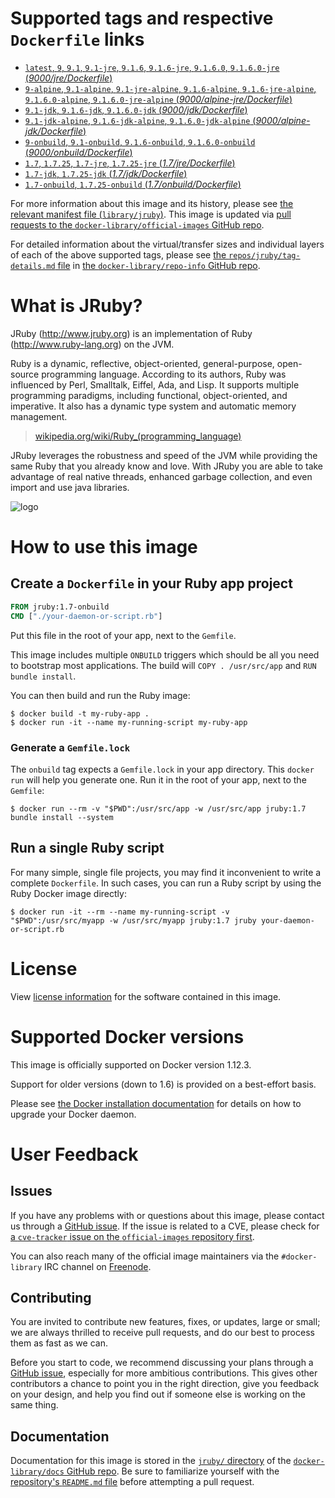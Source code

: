 # Supported tags and respective `Dockerfile` links

-	[`latest`, `9`, `9.1`, `9.1-jre`, `9.1.6`, `9.1.6-jre`, `9.1.6.0`, `9.1.6.0-jre` (*9000/jre/Dockerfile*)](https://github.com/cpuguy83/docker-jruby/blob/11d2f7ede980a68f5058ed4d8fa8e11bb3fc9d92/9000/jre/Dockerfile)
-	[`9-alpine`, `9.1-alpine`, `9.1-jre-alpine`, `9.1.6-alpine`, `9.1.6-jre-alpine`, `9.1.6.0-alpine`, `9.1.6.0-jre-alpine` (*9000/alpine-jre/Dockerfile*)](https://github.com/cpuguy83/docker-jruby/blob/11d2f7ede980a68f5058ed4d8fa8e11bb3fc9d92/9000/alpine-jre/Dockerfile)
-	[`9.1-jdk`, `9.1.6-jdk`, `9.1.6.0-jdk` (*9000/jdk/Dockerfile*)](https://github.com/cpuguy83/docker-jruby/blob/11d2f7ede980a68f5058ed4d8fa8e11bb3fc9d92/9000/jdk/Dockerfile)
-	[`9.1-jdk-alpine`, `9.1.6-jdk-alpine`, `9.1.6.0-jdk-alpine` (*9000/alpine-jdk/Dockerfile*)](https://github.com/cpuguy83/docker-jruby/blob/11d2f7ede980a68f5058ed4d8fa8e11bb3fc9d92/9000/alpine-jdk/Dockerfile)
-	[`9-onbuild`, `9.1-onbuild`, `9.1.6-onbuild`, `9.1.6.0-onbuild` (*9000/onbuild/Dockerfile*)](https://github.com/cpuguy83/docker-jruby/blob/11d2f7ede980a68f5058ed4d8fa8e11bb3fc9d92/9000/onbuild/Dockerfile)
-	[`1.7`, `1.7.25`, `1.7-jre`, `1.7.25-jre` (*1.7/jre/Dockerfile*)](https://github.com/cpuguy83/docker-jruby/blob/ad0479fa0d278f5eb311e01417c079a97305eeb3/1.7/jre/Dockerfile)
-	[`1.7-jdk`, `1.7.25-jdk` (*1.7/jdk/Dockerfile*)](https://github.com/cpuguy83/docker-jruby/blob/ad0479fa0d278f5eb311e01417c079a97305eeb3/1.7/jdk/Dockerfile)
-	[`1.7-onbuild`, `1.7.25-onbuild` (*1.7/onbuild/Dockerfile*)](https://github.com/cpuguy83/docker-jruby/blob/ad0479fa0d278f5eb311e01417c079a97305eeb3/1.7/onbuild/Dockerfile)

For more information about this image and its history, please see [the relevant manifest file (`library/jruby`)](https://github.com/docker-library/official-images/blob/master/library/jruby). This image is updated via [pull requests to the `docker-library/official-images` GitHub repo](https://github.com/docker-library/official-images/pulls?q=label%3Alibrary%2Fjruby).

For detailed information about the virtual/transfer sizes and individual layers of each of the above supported tags, please see [the `repos/jruby/tag-details.md` file](https://github.com/docker-library/repo-info/blob/master/repos/jruby/tag-details.md) in [the `docker-library/repo-info` GitHub repo](https://github.com/docker-library/repo-info).

# What is JRuby?

JRuby (http://www.jruby.org) is an implementation of Ruby (http://www.ruby-lang.org) on the JVM.

Ruby is a dynamic, reflective, object-oriented, general-purpose, open-source programming language. According to its authors, Ruby was influenced by Perl, Smalltalk, Eiffel, Ada, and Lisp. It supports multiple programming paradigms, including functional, object-oriented, and imperative. It also has a dynamic type system and automatic memory management.

> [wikipedia.org/wiki/Ruby_(programming_language)](https://en.wikipedia.org/wiki/Ruby_%28programming_language%29)

JRuby leverages the robustness and speed of the JVM while providing the same Ruby that you already know and love. With JRuby you are able to take advantage of real native threads, enhanced garbage collection, and even import and use java libraries.

![logo](https://raw.githubusercontent.com/docker-library/docs/fbdaaa95f768de2cb4508dde956912f4081a824a/jruby/logo.png)

# How to use this image

## Create a `Dockerfile` in your Ruby app project

```dockerfile
FROM jruby:1.7-onbuild
CMD ["./your-daemon-or-script.rb"]
```

Put this file in the root of your app, next to the `Gemfile`.

This image includes multiple `ONBUILD` triggers which should be all you need to bootstrap most applications. The build will `COPY . /usr/src/app` and `RUN bundle install`.

You can then build and run the Ruby image:

```console
$ docker build -t my-ruby-app .
$ docker run -it --name my-running-script my-ruby-app
```

### Generate a `Gemfile.lock`

The `onbuild` tag expects a `Gemfile.lock` in your app directory. This `docker run` will help you generate one. Run it in the root of your app, next to the `Gemfile`:

```console
$ docker run --rm -v "$PWD":/usr/src/app -w /usr/src/app jruby:1.7 bundle install --system
```

## Run a single Ruby script

For many simple, single file projects, you may find it inconvenient to write a complete `Dockerfile`. In such cases, you can run a Ruby script by using the Ruby Docker image directly:

```console
$ docker run -it --rm --name my-running-script -v "$PWD":/usr/src/myapp -w /usr/src/myapp jruby:1.7 jruby your-daemon-or-script.rb
```

# License

View [license information](https://github.com/jruby/jruby/blob/master/COPYING) for the software contained in this image.

# Supported Docker versions

This image is officially supported on Docker version 1.12.3.

Support for older versions (down to 1.6) is provided on a best-effort basis.

Please see [the Docker installation documentation](https://docs.docker.com/installation/) for details on how to upgrade your Docker daemon.

# User Feedback

## Issues

If you have any problems with or questions about this image, please contact us through a [GitHub issue](https://github.com/cpuguy83/docker-jruby/issues). If the issue is related to a CVE, please check for [a `cve-tracker` issue on the `official-images` repository first](https://github.com/docker-library/official-images/issues?q=label%3Acve-tracker).

You can also reach many of the official image maintainers via the `#docker-library` IRC channel on [Freenode](https://freenode.net).

## Contributing

You are invited to contribute new features, fixes, or updates, large or small; we are always thrilled to receive pull requests, and do our best to process them as fast as we can.

Before you start to code, we recommend discussing your plans through a [GitHub issue](https://github.com/cpuguy83/docker-jruby/issues), especially for more ambitious contributions. This gives other contributors a chance to point you in the right direction, give you feedback on your design, and help you find out if someone else is working on the same thing.

## Documentation

Documentation for this image is stored in the [`jruby/` directory](https://github.com/docker-library/docs/tree/master/jruby) of the [`docker-library/docs` GitHub repo](https://github.com/docker-library/docs). Be sure to familiarize yourself with the [repository's `README.md` file](https://github.com/docker-library/docs/blob/master/README.md) before attempting a pull request.

